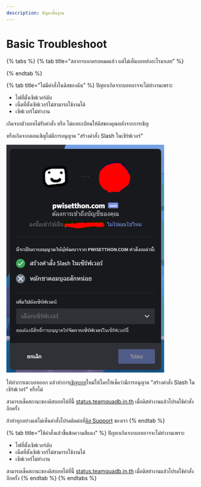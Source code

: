 ```yaml
---
description: ปัญหาพื้นฐาน
---
```


# Basic Troubleshoot

{% tabs %}
{% tab title="สลากฯออกครบหมดแล้ว แต่ไม่เห็นบอทส่งอะไรมาเลย" %}

{% endtab %}

{% tab title="ไม่มีคำสั่งในดิสของฉัน" %}
ปัญหาเกิดจากบอทอาจจะไม่ทำงานเพราะ

* ไฟที่ตั้งเซิฟเวอร์ดับ
* เน็ตที่ตั้งเซิฟเวอร์ไม่สามารถใช้งานได้
* เซิฟเวอร์ไม่ทำงาน

เกิดจากตัวบอทไม่รับคำสั่ง หรือ ไม่ลงทะเบียนให้ดิสของคุณหลังจากการเชิญ

หรือเกิดจากตอนเชิญไม่มีการอนุญาต "สร้างคำสั่ง Slash ในเซิร์ฟเวอร์"

![](../.gitbook/assets/capture63.png)

ให้ทำการเตะบอทออก แล้วทำการ[เชิญบอท](http://lotto.teamquadb.in.th/discordbot)ใหม่ให้โดยให้เช็คว่ามีการอนุญาต "สร้างคำสั่ง Slash ในเซิร์ฟเวอร์" หรือไม่

สามารถเช็คสถานะของดิสบอทได้ที่นี้ [status.teamquadb.in.th](https://status.teamquadb.in.th/) เมื่อดิสทำงานแล้วโปรดใช้คำสั่งอีกครั้ง

ถ้าทำทุกอย่างแต่ไม่เห็นคำสั่งโปรดติดต่อที่[ดิส Support](https://discord.gg/j7xce5hxUf) ของเรา
{% endtab %}

{% tab title="ใช้คำสั่งแล้วขึ้นข้อความสีแดง" %}
ปัญหาเกิดจากบอทอาจจะไม่ทำงานเพราะ

* ไฟที่ตั้งเซิฟเวอร์ดับ
* เน็ตที่ตั้งเซิฟเวอร์ไม่สามารถใช้งานได้
* เซิฟเวอร์ไม่ทำงาน

สามารถเช็คสถานะของดิสบอทได้ที่นี้ [status.teamquadb.in.th](https://status.teamquadb.in.th/) เมื่อดิสทำงานแล้วโปรดใช้คำสั่งอีกครั้ง
{% endtab %}
{% endtabs %}







